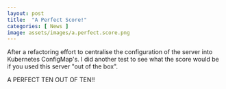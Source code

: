 ```yaml
---
layout: post
title:  "A Perfect Score!"
categories: [ News ]
image: assets/images/a.perfect.score.png
---
```

After a refactoring effort to centralise the configuration of the server into Kubernetes ConfigMap's. I did another test to see what the score would be if you used this server "out of the box". 

A PERFECT TEN OUT OF TEN!!
